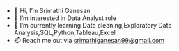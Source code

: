 - 👋 Hi, I’m Srimathi Ganesan
- 👀 I’m interested in Data Analyst role
- 🌱 I’m currently learning Data cleaning,Exploratory Data Analysis,SQL,Python,Tableau,Excel
- 📫 Reach me out via srimathiganesan99@gmail.com

<!---
Srimathi29899/Srimathi29899 is a ✨ special ✨ repository because its `README.md` (this file) appears on your GitHub profile.
You can click the Preview link to take a look at your changes.
--->
